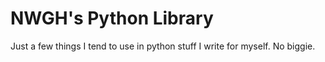 # NWGH's Python Library

Just a few things I tend to use in python stuff I write for myself. No biggie.

